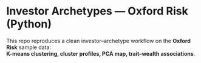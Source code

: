 # Investor Archetypes — Oxford Risk (Python)

This repo reproduces a clean investor–archetype workflow on the **Oxford Risk** sample data:  
**K-means clustering, cluster profiles, PCA map, trait–wealth associations**.  
